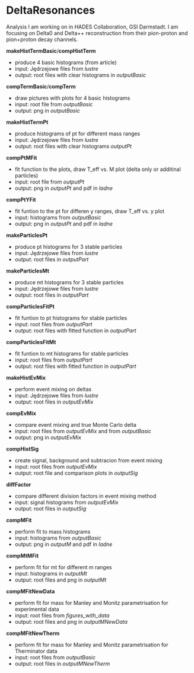 # DeltaResonances
Analysis I am working on in HADES Collaboration, GSI Darmstadt.
I am focusing on Delta0 and Delta++ reconstruction from their pion-proton and pion+proton decay channels.

**makeHistTermBasic**/**compHistTerm**
- produce 4 basic histograms (from article)
- input: Jędrzejowe files from *lustre*
- output: root files with clear histograms in  *outputBasic*

**compTermBasic**/**compTerm**
- draw pictures with plots for 4 basic histograms
- input: root file from *outputBasic*
- output: png in *outputBasic*

**makeHistTermPt**
- produce histograms of pt for different mass ranges
- input: Jędrzejowe files from *lustre*
- output: root files with clear histograms *outputPt*

**compPtMFit**
- fit function to the plots, draw T_eff vs. M plot (delta only or additinal particles)
- input: root file from *outputPt*
- output: png in *outputPt* and pdf in *ladne*

**compPtYFit**
- fit funtion to the pt for differen y ranges, draw T_eff vs. y plot
- input: histograms from *outputBasic*
- output: png in *outputPt* and pdf in *ladne*

**makeParticlesPt**
- produce pt histograms for 3 stable particles
- input: Jędrzejowe files from *lustre*
- output: root files in *outputPart*

**makeParticlesMt**
- produce mt histograms for 3 stable particles
- input: Jędrzejowe files from *lustre*
- output: root files in *outputPart*

**compParticlesFitPt**
- fit funtion to pt histograms for stable particles
- input: root files from *outputPart*
- output: root files with fitted function in *outputPart*

**compParticlesFitMt**
- fit funtion to mt histograms for stable particles
- input: root files from *outputPart*
- output: root files with fitted function in *outputPart*

**makeHistEvMix**
- perform event mixing on deltas
- input: Jędrzejowe files from *lustre*
- output: root files in *outputEvMix*

**compEvMix**
- compare event mixing and true Monte Carlo delta
- input: root files from *outputEvMix* and from *outputBasic*
- output: png in *outputEvMix*

**compHistSig**
- create signal, background and subtracion from event mixing
- input: root files from *outputEvMix*
- output: root file and comparison plots in *outputSig*

**diffFactor**
- compare different division factors in event mixing method
- input: signal histograms from *outputEvMix*
- output: root files in *outputSig*

**compMFit**
- perform fit to mass histograms
- input: histograms from *outputBasic*
- output: png in *outputM* and pdf in *ladne*

**compMtMFit**
- perform fit for mt for different m ranges
- input: histograms in *outputMt*
- output: root files and png in *outputMt*

**compMFitNewData**
- perform fit for mass for Manley and Monitz parametrisation for experimental data  
- input:  root files from *figures_with_data*
- output: root files and png in *outputMNewData*

**compMFitNewTherm**
- perform fit for mass for Manley and Monitz parametrisation for Therminator data
- input:  root files from *outputBasic*
- output: root files in *outputMNewTherm*